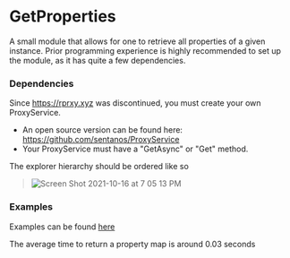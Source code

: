 # GetProperties
A small module that allows for one to retrieve all properties of a given instance.
Prior programming experience is highly recommended to set up the module, as it has quite a few dependencies.

### Dependencies
Since https://rprxy.xyz was discontinued, you must create your own ProxyService.
- An open source version can be found here: https://github.com/sentanos/ProxyService
- Your ProxyService must have a "GetAsync" or "Get" method.

The explorer hierarchy should be ordered like so
> ![Screen Shot 2021-10-16 at 7 05 13 PM](https://user-images.githubusercontent.com/79549429/137607687-8f14da42-9aa5-47a0-a5e7-11beb42126e8.png)

### Examples
Examples can be found [here](https://github.com/KLNXXX/GetProperties/tree/main/Examples)

The average time to return a property map is around 0.03 seconds
